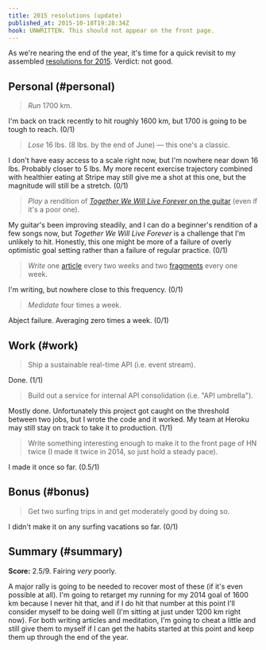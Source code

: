 ```yaml
---
title: 2015 resolutions (update)
published_at: 2015-10-18T19:28:34Z
hook: UNWRITTEN. This should not appear on the front page.
---
```


As we're nearing the end of the year, it's time for a quick revisit to my
assembled [resolutions for 2015](/fragments/2015-resolutions). Verdict: not
good.

## Personal (#personal)

> _Run_ 1700 km.

I'm back on track recently to hit roughly 1600 km, but 1700 is going to be
tough to reach. (0/1)

> _Lose_ 16 lbs. (8 lbs. by the end of June) &mdash; this one's a classic.

I don't have easy access to a scale right now, but I'm nowhere near down 16
lbs. Probably closer to 5 lbs. My more recent exercise trajectory combined with
healthier eating at Stripe may still give me a shot at this one, but the
magnitude will still be a stretch. (0/1)

> _Play_ a rendition of [_Together We Will Live Forever_ on the
> guitar](https://www.youtube.com/watch?v=VH7pp2BXGC0) (even if it's a poor
> one).

My guitar's been improving steadily, and I can do a beginner's rendition of a
few songs now, but _Together We Will Live Forever_ is a challenge that I'm
unlikely to hit. Honestly, this one might be more of a failure of overly
optimistic goal setting rather than a failure of regular practice. (0/1)

> _Write_ one [article](/articles) every two weeks and two
> [fragments](/fragments) every one week.

I'm writing, but nowhere close to this frequency. (0/1)

> _Medidate_ four times a week.

Abject failure. Averaging zero times a week. (0/1)

## Work (#work)

> Ship a sustainable real-time API (i.e. event stream).

Done. (1/1)

> Build out a service for internal API consolidation (i.e. "API umbrella").

Mostly done. Unfortunately this project got caught on the threshold between two
jobs, but I wrote the code and it worked. My team at Heroku may still stay on
track to take it to production. (1/1)

> Write something interesting enough to make it to the front page of HN twice
> (I made it twice in 2014, so just hold a steady pace).

I made it once so far. (0.5/1)

## Bonus (#bonus)

> Get two surfing trips in and get moderately good by doing so.

I didn't make it on any surfing vacations so far. (0/1)

## Summary (#summary)

**Score:** 2.5/9. Fairing _very_ poorly.

A major rally is going to be needed to recover most of these (if it's even
possible at all). I'm going to retarget my running for my 2014 goal of 1600 km
because I never hit that, and if I do hit that number at this point I'll
consider myself to be doing well (I'm sitting at just under 1200 km right now).
For both writing articles and meditation, I'm going to cheat a little and still
give them to myself if I can get the habits started at this point and keep them
up through the end of the year.
